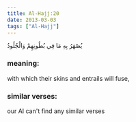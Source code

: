 ```yaml
---
title: Al-Hajj:20
date: 2013-03-03
tags: ["Al-Hajj"]
---
```

يُصْهَرُ بِهِ مَا فِي بُطُونِهِمْ وَالْجُلُودُ
### meaning: 
with which their skins and entrails will fuse,
### similar verses: 

our AI can't find any similar verses




